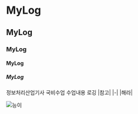 # MyLog
## MyLog
### MyLog
#### MyLog
##### MyLog
정보처리산업기사 국비수업 수업내용 로깅
|참고|
|-|
|해라|


![능이](https://github.com/user-attachments/assets/f0880300-f25e-48d3-9c2d-3324ee37cd3f)
